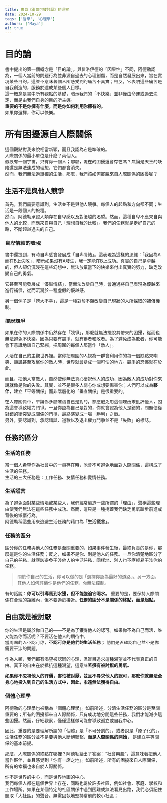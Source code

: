 ```yaml
---
title: 來自《勇氣可被討厭》的洞察
date: 2024-10-29
tags: ['哲學', '心理學']
authors: ['Maya']
ai: true
---
```


# 目的論

書中提出的第一個概念是「目的論」。與佛洛伊德的「因果性」不同，阿德勒認為，一個人當前的問題行為並非源自過去的心理創傷，而是自然發展出來，旨在實現某些目的。這並不意味著個人所感受到的痛苦不真實；相反，它表明這些痛苦是自我創造的，服務於達成某些個人目標。  
這一概念是書中所有觀點的基礎，暗示我們的「不快樂」並非僅由命運或過去決定，而是由我們自身的目的所主導。  
**重要的不是你擁有什麼，而是你如何利用你擁有的。**  
如果你選擇，你可以快樂。

# 所有困擾源自人際關係

這個觀點對我來說相當新穎，而且我認為它是準確的。  
人際關係的最小單位是什麼？兩個人。  
假設有一個宇宙，只有你一個人；那麼，現在的困擾還會存在嗎？無論是天生的缺陷還是無法達成的理想，它們都會消失。  
然而，我們無法過單獨的生活，那麼，我們該如何擺脫來自人際關係的困擾呢？

## 生活不是與他人競爭

首先，我們需要意識到，生活並不是與他人競爭。每個人的起點和方向都不同；生活是一段個人的旅程。  
然而，阿德勒承認人類存在自卑感以及對優越的渴望。然而，這種自卑不應來自與他人的比較，而應來自與自己「理想自我的比較」。我們的任務就是走好自己的路，不斷超越過去的自己。

### 自卑情結的表現

書中還提到，有時自卑感會發展成「自卑情結」。這表現為這樣的思維：「我因為A而在B上失敗」，暗示如果沒有A發生，我一定能在B上成功。真實的自己是卓越的，但人卻仍沉浸在這些幻想中，無法放棄當下的快樂來付出真實的努力，缺乏改變自己的勇氣。

它甚至可能發展成「優越情結」，當無法改變自己時，會通過將自己表現為優越來進行補償，從而沉溺於一種虛假的優越感。

另一個例子是「誇大不幸」，這是一種對於不願改變自己現狀的人所採取的補償機制。

### 擺脫競爭

如果在你的人際關係中仍然存在「競爭」，那麼就無法擺脫其帶來的困擾，從而也無法避免不快樂。因為只要有競爭，就有勝者和敗者。為了避免成為敗者，你可能會下意識地讓自己緊繃，把周圍的每個人都當作「敵人」。

人活在自己的主觀世界裡。當你把周圍的人視為一群會利用你的每一個缺點來嘲笑、譏諷甚至攻擊你的敵人時，世界就會變成一個可怕的地方。競爭的恐怖就在於此。

而且，把他人當敵人，自然使你無法真心慶祝他人的成功，因為敵人的成功對你來說就像是你的失敗。其實，並不是很多人關心你或想要傷害你；人們可以成為**夥伴**，建立「平等關係」而非階層化的「垂直關係」是很重要的。

在人際關係中，不論你多麼確信自己是對的，都應避免用這個理由來批評他人，因為這會導致權力鬥爭。一旦你認為自己是對的，你就會認為他人是錯的，問題便從對錯的衝突變成關係的鬥爭，最終演變成一場「勝利」之戰。  
另外，要認識到，承認錯誤、道歉以及退出權力鬥爭並不是「失敗」的標誌。

## 任務的區分

### 生活的任務

當一個人希望作為社會中的一員存在時，他會不可避免地面對人際關係，這構成了生活的任務。  
生活的三大任務是：工作任務、友情任務和愛情任務。

### 生活謊言

為了避免面對某些情境或某些人，我們經常編造一些所謂的「理由」，聲稱這些理由使我們無法在這些任務中成功。然而，這只是一種掩蓋我們缺乏勇氣踏步前進或背後的懶惰行為。  
阿德勒稱這些用來逃避生活任務的藉口為「**生活謊言**」。

### 任務的區分

區分你的任務與他人的任務是至關重要的。如果事件發生後，最終負責的是你，那麼這是你的生活任務；反之，如果不是你，則是他人的任務。一旦你清楚地區分了自己的任務，就應該避免干涉他人的生活任務，同樣地，別人也不應輕易干涉你的任務。

> 關於你自己的生活，你可以做的是「選擇你認為最好的道路」。另一方面，其他人如何評價你是他們的任務，你無法控制。

有句話說：**你可以引導馬到水邊，但不能強迫它喝水。** 重要的是，要保持人際關係在合理的距離內，但不要過於接近。**任務的區分不是關係的終點，而是起點。**

## 自由就是被討厭

你的生活是屬於你自己的——不是為了獲得他人的認可。如果你不為自己而活，誰又能為你而活呢？不要活在他人的期待中。  
當周圍的人不認可你，**不認可你是他們的生活任務；** 他們是否確認自己並不是你需要干涉的問題。

作為人類，我們都有渴望被認同的心理，但盲目追求這種渴望並不代表真正的自由。真正的自由在於抵抗這種渴望，這意味著**擁有被討厭的勇氣。**

**如果你不忽視他人的評價，害怕被討厭，並且不尋求他人的認可，那麼你就無法全身心地投入到自己的生活方式中，因此，永遠無法獲得自由。**

### 個體心理學

阿德勒的心理學也被稱為「個體心理學」。如前所述，分清生活任務的區分是至關重要的；所有的困擾都來自人際關係，只有成功地分開這些任務，我們才能減少這些困擾。然而，仔細觀察，僅僅這樣做可能會導致孤立或自我中心。

因此，重要的是要理解所謂的「個體」是「不可分割的」，或者說是「原子化的」。生活任務的區分並不是要與他人斷絕聯繫，**而是人際關係的開始，** 是建立平等關係的基本前提。

那麼，人際關係的終點在哪裡？阿德勒給出了答案：“社會興趣”，這意味著把他人當作夥伴，並且感覺到「你有一席之地」。如前所述，所有的困擾來自人際關係，所有的幸福也來自於人際關係。

你不是世界的中心，而是世界地圖的中心。  
我們每個人都在這個世界上存在，同時也屬於許多社區，例如社會、家庭、學校和工作場所。如果在某個特定的社區關係中遇到困難或無法看見出路，我們必須記住聽取「大社區」的聲音。無需固執地堅持當前的較小社區；
